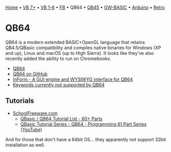 [Home](https://gotbasic.com) • [VB 7+](vb.md) • [VB 1-6](vb6.md) • [FB](freebasic.md) • QB64 • [QB45](qb.md) • [GW-BASIC](gw-basic.md) • [Arduino](avr.md) • [Retro](micros.md)

# QB64

QB64 is a modern extended BASIC+OpenGL language that retains QB4.5/QBasic compatibility and compiles native binaries for Windows (XP and up), Linux and macOS (up to High Sierra).  It looks like they've also recently added the ability to run on Chromebooks.

- [QB64](https://www.qb64.org)
- [QB64 on GitHub](https://github.com/Galleondragon/qb64/commits/development)
- [InForm - A GUI engine and WYSIWYG interface for QB64](https://www.qb64.org/inform/)
- [Keywords currently not supported by QB64](http://www.qb64.org/wiki/Keywords_currently_not_supported_by_QB64)

## Tutorials

- [SchoolFreeware.com](https://www.schoolfreeware.com)
  - [QBasic / QB64 Tutorial List - 60+ Parts](https://www.schoolfreeware.com/QBasic_Tutorials_-_QB64_Tutorials_-_Programming_And_Code_Examples.html)
  - [QBasic Tutorial Series - QB64 - Programming 61 Part Series (YouTube)](https://www.youtube.com/playlist?list=PLF6199808BD4901E1)

And for those that don't have a 64bit OS... they apparently not support 32bit installation as well.

